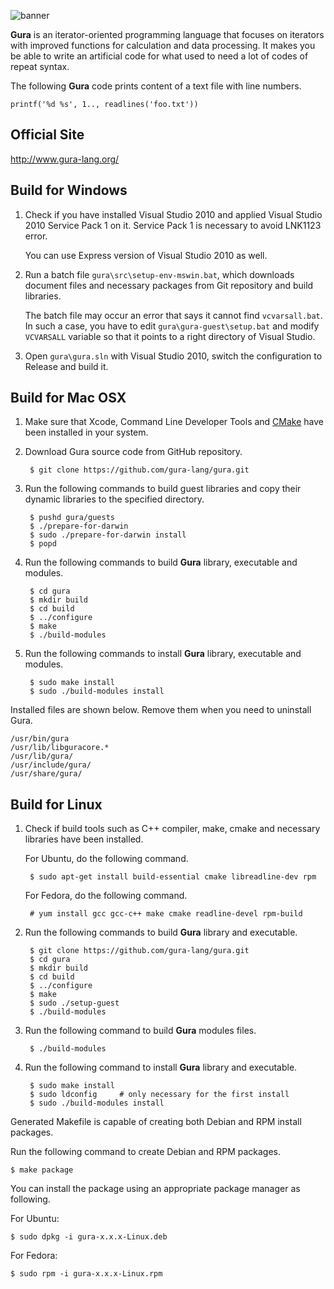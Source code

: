 ![banner](http://www.gura-lang.org/images/banner.png)

**Gura** is an iterator-oriented programming language that focuses on
iterators with improved functions for calculation and data processing.
It makes you be able to write an artificial code for what used to need a lot
of codes of repeat syntax.

The following **Gura** code prints content of a text file with line numbers.

    printf('%d %s', 1.., readlines('foo.txt'))

Official Site
-------------
http://www.gura-lang.org/


Build for Windows
-----------------
1. Check if you have installed Visual Studio 2010 and applied Visual Studio 2010 Service Pack 1 on it.
   Service Pack 1 is necessary to avoid LNK1123 error.
   
   You can use Express version of Visual Studio 2010 as well.

2. Run a batch file `gura\src\setup-env-mswin.bat`, which downloads document
   files and necessary packages from Git repository and build libraries.

   The batch file may occur an error that says it cannot find `vcvarsall.bat`.
   In such a case, you have to edit `gura\gura-guest\setup.bat`
   and modify `VCVARSALL` variable so that it points to a right directory of
   Visual Studio.

3. Open `gura\gura.sln` with Visual Studio 2010, switch the configuration to
   Release and build it.


Build for Mac OSX
-----------------
1. Make sure that Xcode, Command Line Developer Tools
   and [CMake](http://www.cmake.org/download/) have been installed in your system.

2. Download Gura source code from GitHub repository.

        $ git clone https://github.com/gura-lang/gura.git

3. Run the following commands to build guest libraries and copy their dynamic libraries
   to the specified directory.

        $ pushd gura/guests
        $ ./prepare-for-darwin
		$ sudo ./prepare-for-darwin install
        $ popd

4. Run the following commands to build **Gura** library, executable and modules.

		$ cd gura
        $ mkdir build
        $ cd build
        $ ../configure
        $ make
        $ ./build-modules

5. Run the following commands to install **Gura** library, executable and modules.

        $ sudo make install
        $ sudo ./build-modules install

Installed files are shown below. Remove them when you need to uninstall Gura.

    /usr/bin/gura
    /usr/lib/libguracore.*
    /usr/lib/gura/
    /usr/include/gura/
    /usr/share/gura/


Build for Linux
---------------
1. Check if build tools such as C++ compiler, make, cmake and necessary
   libraries have been installed.

   For Ubuntu, do the following command.

        $ sudo apt-get install build-essential cmake libreadline-dev rpm

   For Fedora, do the following command.

        # yum install gcc gcc-c++ make cmake readline-devel rpm-build

2. Run the following commands to build **Gura** library and executable.

        $ git clone https://github.com/gura-lang/gura.git
        $ cd gura
        $ mkdir build
        $ cd build
        $ ../configure
        $ make
        $ sudo ./setup-guest
        $ ./build-modules

4. Run the following command to build **Gura** modules files.

        $ ./build-modules

3. Run the following command to install **Gura** library and executable.

        $ sudo make install
        $ sudo ldconfig     # only necessary for the first install
        $ sudo ./build-modules install

Generated Makefile is capable of creating both Debian and RPM install packages.

Run the following command to create Debian and RPM packages.

    $ make package

You can install the package using an appropriate package manager as following.

For Ubuntu:

    $ sudo dpkg -i gura-x.x.x-Linux.deb

For Fedora:

    $ sudo rpm -i gura-x.x.x-Linux.rpm
